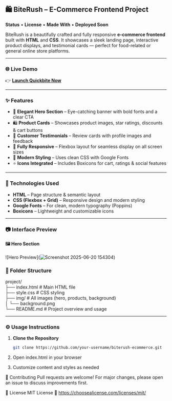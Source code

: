## 🛍️ BiteRush – E-Commerce Frontend Project  
**Status** • **License** • **Made With** • **Deployed Soon**

BiteRush is a beautifully crafted and fully responsive **e-commerce frontend** built with **HTML** and **CSS**. It showcases a sleek landing page, interactive product displays, and testimonial cards — perfect for food-related or general online store platforms.

---

### 🌐 Live Demo  
👉 [**Launch Quickbite Now**](https://quickbite-store.netlify.app/)

---

### ✨ Features
- 🎨 **Elegant Hero Section** – Eye-catching banner with bold fonts and a clear CTA
- 🛍️ **Product Cards** – Showcases product images, star ratings, discounts & cart buttons
- 💬 **Customer Testimonials** – Review cards with profile images and feedback
- 📱 **Fully Responsive** – Flexbox layout for seamless display on all screen sizes
- 🎯 **Modern Styling** – Uses clean CSS with Google Fonts
- ⭐ **Icons Integrated** – Includes Boxicons for cart, ratings & social features

---

### 🚀 Technologies Used
- **HTML** – Page structure & semantic layout  
- **CSS (Flexbox + Grid)** – Responsive design and modern styling  
- **Google Fonts** – For clean, modern typography (Poppins)  
- **Boxicons** – Lightweight and customizable icons

---

### 📷 Interface Preview

#### 🖼️ Hero Section  
![Hero Preview](![Screenshot 2025-06-20 154304](https://github.com/user-attachments/assets/231f1a93-4f8f-4143-acb2-2aad1e4f291c))

### 📁 Folder Structure
project/ <br>
├── index.html # Main HTML file<br>
├── style.css # CSS styling<br>
├── img/ # All images (hero, products, background)<br>
│ └── background.png<br>
└── README.md # Project overview and usage

---

### ⚙️ Usage Instructions
1. **Clone the Repository**
   ```bash
   git clone https://github.com/your-username/biterush-ecommerce.git
2. Open index.html in your browser

3. Customize content and styles as needed

🤝 Contributing
Pull requests are welcome! For major changes, please open an issue to discuss improvements first.

📄 License
MIT License
🔗 https://choosealicense.com/licenses/mit/
